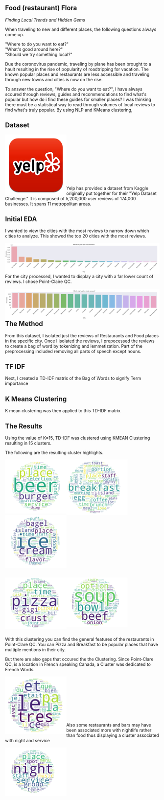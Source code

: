 ## Food (restaurant) Flora
*Finding Local Trends and Hidden Gems*<br>

When traveling to new and different places, the following questions always come up. 

"Where to do you want to eat?"<br> 
"What's good around here?"<br> 
"Should we try something local?"<br> 

Due the coronovirus pandemic, traveling by plane has been brought to a hault resulting in the rise of popularity of roadtripping for vacation. The known popular places and restaurants are less accessible and traveling through new towns and cities is now on the rise. 

To answer the question, "Where do you want to eat?", I have always scoured through reviews, guides and recommendations to find what's popular but how do i find these guides for smaller places? I was thinking there must be a statistical way to read through volumes of local reviews to find what's truly popular. By using NLP and KMeans clustering, 

## Dataset

<img src="img/yelplogo.png" align ='left'><br><br><br><br><br><br><br><br><br>

Yelp has provided a dataset from Kaggle originally put together for their "Yelp Dataset Challenge." It is composed of 5,200,000 user reviews of 174,000 businesses. It spans 11 metropolitan areas.

## Initial EDA

I wanted to view the cities with the most reviews to narrow down which cities to analyze. This showed the top 20 cities with the most reviews.<br>

<img src="img/citycount.png" align ='left'><br><br>
For the city processed, I wanted to display a city with a far lower count of reviews. I chose Point-Claire QC. <br><br>
<img src="img/citycount2.png" align ='left'><br><br>

## The Method

From this dataset, I isolated just the reviews of Restaurants and Food places in the specific city. Once I isolated the reviews, I prepocessed the reviews to create a bag of word by tokenizing and lemmetization. Part of the preprocessing included removing all parts of speech except nouns.

## TF IDF

Next, I created a TD-IDF matrix of the Bag of Words to signify Term importance

## K Means Clustering

K mean clustering was then applied to this TD-IDF matrix

## The Results
Using the value of K=15, TD-IDF was clustered using KMEAN Clustering resulting in 15 clusters.

The following are the resulting cluster highlights.<br>

<img src="img/Beer.png" align ='left' width="200"><img src="img/Breakfast.png" align ='middle' width="200"><img src="img/Ice Cream.png" align ='middle' width="200"><br><br>

<img src="img/Pizza.png" align ='left' width="200"><img src="img/Soup.png" align ='middle' width="200"><br><br>

With this clustering you can find the general features of the restaurants in Point-Clare QC. You can Pizza and Breakfast to be popular places that have multiple mentions in their city.

But there are also gaps that occured the the Clustering. Since Point-Clare QC, is a location in French speaking Canada, a Cluster was dedicated to French Words. 

<img src="img/French.png" align ='left' width="200"><br><br><br><br><br><br><br><br>


Also some restaurants and bars may have been associated more with nightlife rather than food thus displaying a cluster associated with night and service


<img src="img/Vibe.png" align ='left' width="200"><br><br><br><br><br><br><br><br>





